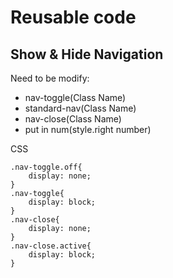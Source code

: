 # Reusable code
## Show & Hide Navigation

Need to be modify:
* nav-toggle(Class Name)
* standard-nav(Class Name)
* nav-close(Class Name)
* put in num(style.right number)

CSS
```
.nav-toggle.off{
    display: none;
}
.nav-toggle{
    display: block;
}
.nav-close{
    display: none;
}
.nav-close.active{
    display: block;
}
```